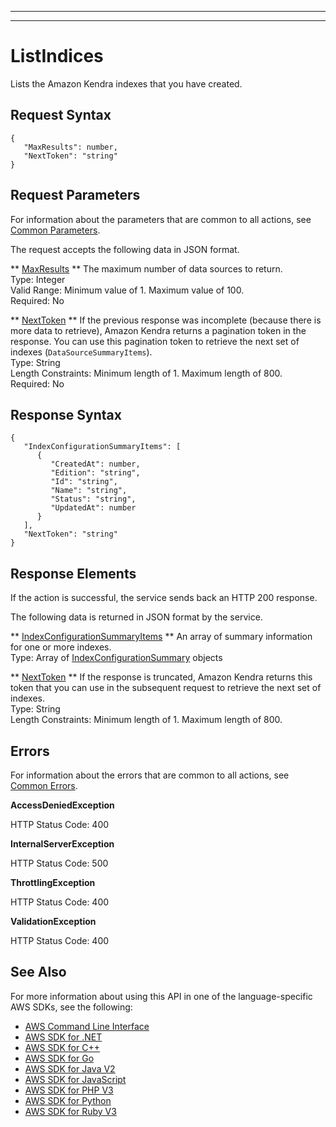 --------

--------

# ListIndices<a name="API_ListIndices"></a>

Lists the Amazon Kendra indexes that you have created\.

## Request Syntax<a name="API_ListIndices_RequestSyntax"></a>

```
{
   "MaxResults": number,
   "NextToken": "string"
}
```

## Request Parameters<a name="API_ListIndices_RequestParameters"></a>

For information about the parameters that are common to all actions, see [Common Parameters](CommonParameters.md)\.

The request accepts the following data in JSON format\.

 ** [MaxResults](#API_ListIndices_RequestSyntax) **   <a name="Kendra-ListIndices-request-MaxResults"></a>
The maximum number of data sources to return\.  
Type: Integer  
Valid Range: Minimum value of 1\. Maximum value of 100\.  
Required: No

 ** [NextToken](#API_ListIndices_RequestSyntax) **   <a name="Kendra-ListIndices-request-NextToken"></a>
If the previous response was incomplete \(because there is more data to retrieve\), Amazon Kendra returns a pagination token in the response\. You can use this pagination token to retrieve the next set of indexes \(`DataSourceSummaryItems`\)\.   
Type: String  
Length Constraints: Minimum length of 1\. Maximum length of 800\.  
Required: No

## Response Syntax<a name="API_ListIndices_ResponseSyntax"></a>

```
{
   "IndexConfigurationSummaryItems": [ 
      { 
         "CreatedAt": number,
         "Edition": "string",
         "Id": "string",
         "Name": "string",
         "Status": "string",
         "UpdatedAt": number
      }
   ],
   "NextToken": "string"
}
```

## Response Elements<a name="API_ListIndices_ResponseElements"></a>

If the action is successful, the service sends back an HTTP 200 response\.

The following data is returned in JSON format by the service\.

 ** [IndexConfigurationSummaryItems](#API_ListIndices_ResponseSyntax) **   <a name="Kendra-ListIndices-response-IndexConfigurationSummaryItems"></a>
An array of summary information for one or more indexes\.  
Type: Array of [IndexConfigurationSummary](API_IndexConfigurationSummary.md) objects

 ** [NextToken](#API_ListIndices_ResponseSyntax) **   <a name="Kendra-ListIndices-response-NextToken"></a>
If the response is truncated, Amazon Kendra returns this token that you can use in the subsequent request to retrieve the next set of indexes\.  
Type: String  
Length Constraints: Minimum length of 1\. Maximum length of 800\.

## Errors<a name="API_ListIndices_Errors"></a>

For information about the errors that are common to all actions, see [Common Errors](CommonErrors.md)\.

 **AccessDeniedException**   
  
HTTP Status Code: 400

 **InternalServerException**   
  
HTTP Status Code: 500

 **ThrottlingException**   
  
HTTP Status Code: 400

 **ValidationException**   
  
HTTP Status Code: 400

## See Also<a name="API_ListIndices_SeeAlso"></a>

For more information about using this API in one of the language\-specific AWS SDKs, see the following:
+  [ AWS Command Line Interface](https://docs.aws.amazon.com/goto/aws-cli/kendra-2019-02-03/ListIndices) 
+  [ AWS SDK for \.NET](https://docs.aws.amazon.com/goto/DotNetSDKV3/kendra-2019-02-03/ListIndices) 
+  [ AWS SDK for C\+\+](https://docs.aws.amazon.com/goto/SdkForCpp/kendra-2019-02-03/ListIndices) 
+  [ AWS SDK for Go](https://docs.aws.amazon.com/goto/SdkForGoV1/kendra-2019-02-03/ListIndices) 
+  [ AWS SDK for Java V2](https://docs.aws.amazon.com/goto/SdkForJavaV2/kendra-2019-02-03/ListIndices) 
+  [ AWS SDK for JavaScript](https://docs.aws.amazon.com/goto/AWSJavaScriptSDK/kendra-2019-02-03/ListIndices) 
+  [ AWS SDK for PHP V3](https://docs.aws.amazon.com/goto/SdkForPHPV3/kendra-2019-02-03/ListIndices) 
+  [ AWS SDK for Python](https://docs.aws.amazon.com/goto/boto3/kendra-2019-02-03/ListIndices) 
+  [ AWS SDK for Ruby V3](https://docs.aws.amazon.com/goto/SdkForRubyV3/kendra-2019-02-03/ListIndices) 